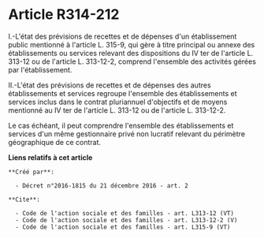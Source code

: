 # Article R314-212

I.-L'état des prévisions de recettes et de dépenses d'un établissement public mentionné à l'article L. 315-9, qui gère à
titre principal ou annexe des établissements ou services relevant des dispositions du IV ter de l'article L. 313-12 ou de
l'article L. 313-12-2, comprend l'ensemble des activités gérées par l'établissement. 

II.-L'état des prévisions de recettes et de dépenses des autres établissements et services regroupe l'ensemble des
établissements et services inclus dans le contrat pluriannuel d'objectifs et de moyens mentionné au IV ter de l'article L.
313-12 ou de l'article L. 313-12-2. 

Le cas échéant, il peut comprendre l'ensemble des établissements et services d'un même gestionnaire privé non lucratif
relevant du périmètre géographique de ce contrat.

**Liens relatifs à cet article**

	**Créé par**:

	  - Décret n°2016-1815 du 21 décembre 2016 - art. 2

	**Cite**:

	  - Code de l'action sociale et des familles - art. L313-12 (VT)
	  - Code de l'action sociale et des familles - art. L313-12-2 (V)
	  - Code de l'action sociale et des familles - art. L315-9 (VT)
